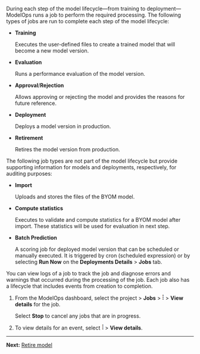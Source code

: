 During each step of the model lifecycle—from training to deployment—ModelOps runs a job to perform the required processing. The following types of jobs are run to complete each step of the model lifecycle:

-   **Training**

    Executes the user-defined files to create a trained model that will become a new model version.


-   **Evaluation**

    Runs a performance evaluation of the model version.


-   **Approval**/**Rejection**

    Allows approving or rejecting the model and provides the reasons for future reference.


-   **Deployment**

    Deploys a model version in production.


-   **Retirement**

    Retires the model version from production.


The following job types are not part of the model lifecycle but provide supporting information for models and deployments, respectively, for auditing purposes:

-   **Import**

    Uploads and stores the files of the BYOM model.


-   **Compute statistics**

    Executes to validate and compute statistics for a BYOM model after import. These statistics will be used for evaluation in next step.


-   **Batch Prediction**

    A scoring job for deployed model version that can be scheduled or manually executed. It is triggered by cron (scheduled expression) or by selecting **Run Now** on the **Deployments Details** > **Jobs** tab.


You can view logs of a job to track the job and diagnose errors and warnings that occurred during the processing of the job. Each job also has a lifecycle that includes events from creation to completion.

1.  From the ModelOps dashboard, select the project > **Jobs** > ![Kebab menu.](Images/kbt1547502809538.png) > **View details** for the job.

    Select **Stop** to cancel any jobs that are in progress.


1.  To view details for an event, select ![Kebab menu.](Images/kbt1547502809538.png) > **View details**.


---

**Next:** [Retire model](kll1732650698482.md)

